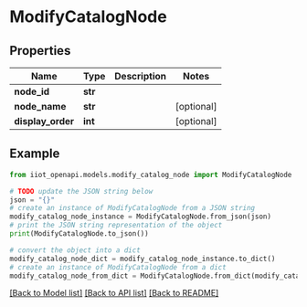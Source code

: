 # ModifyCatalogNode


## Properties

Name | Type | Description | Notes
------------ | ------------- | ------------- | -------------
**node_id** | **str** |  | 
**node_name** | **str** |  | [optional] 
**display_order** | **int** |  | [optional] 

## Example

```python
from iiot_openapi.models.modify_catalog_node import ModifyCatalogNode

# TODO update the JSON string below
json = "{}"
# create an instance of ModifyCatalogNode from a JSON string
modify_catalog_node_instance = ModifyCatalogNode.from_json(json)
# print the JSON string representation of the object
print(ModifyCatalogNode.to_json())

# convert the object into a dict
modify_catalog_node_dict = modify_catalog_node_instance.to_dict()
# create an instance of ModifyCatalogNode from a dict
modify_catalog_node_from_dict = ModifyCatalogNode.from_dict(modify_catalog_node_dict)
```
[[Back to Model list]](../README.md#documentation-for-models) [[Back to API list]](../README.md#documentation-for-api-endpoints) [[Back to README]](../README.md)


